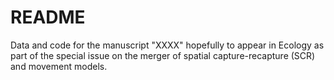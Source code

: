 # README

Data and code for the manuscript "XXXX" hopefully to appear in Ecology as part of the special issue on the merger of spatial capture-recapture (SCR) and movement models.


